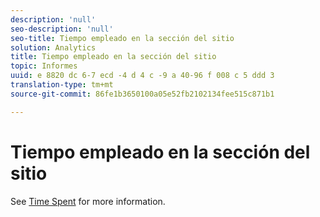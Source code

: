 ```yaml
---
description: 'null'
seo-description: 'null'
seo-title: Tiempo empleado en la sección del sitio
solution: Analytics
title: Tiempo empleado en la sección del sitio
topic: Informes
uuid: e 8820 dc 6-7 ecd -4 d 4 c -9 a 40-96 f 008 c 5 ddd 3
translation-type: tm+mt
source-git-commit: 86fe1b3650100a05e52fb2102134fee515c871b1

---
```



# Tiempo empleado en la sección del sitio

See [Time Spent](../../../components/c-variables/c-metrics/metrics-time-spent.md#concept_1241109A742947C9B73E5E2CA2362559) for more information.
